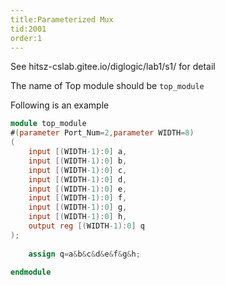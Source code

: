 ```yaml
---
title:Parameterized Mux
tid:2001
order:1
---
```


See hitsz-cslab.gitee.io/diglogic/lab1/s1/ for detail

The name of Top module should be `top_module`

Following is an example

```verilog
module top_module
#(parameter Port_Num=2,parameter WIDTH=8)
(
    input [(WIDTH-1):0] a,
    input [(WIDTH-1):0] b,
    input [(WIDTH-1):0] c,
    input [(WIDTH-1):0] d,
    input [(WIDTH-1):0] e,
    input [(WIDTH-1):0] f,
    input [(WIDTH-1):0] g,
    input [(WIDTH-1):0] h,
    output reg [(WIDTH-1):0] q
);
    
    assign q=a&b&c&d&e&f&g&h;
    
endmodule
```
